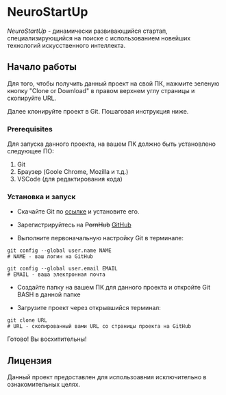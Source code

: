 # **NeuroStartUp**
*NeuroStartUp* - динамически развивающийся стартап, специализирующийся на поиске с использованием новейших технологий искусственного интеллекта.
## **Начало работы**
Для того, чтобы получить данный проект на свой ПК, нажмите зеленую кнопку "Clone or Download" в правом верхнем углу страницы и скопируйте URL.

Далее клонируйте проект в Git. Пошаговая инструкция ниже.
### **Prerequisites**
Для запуска данного проекта, на вашем ПК должно быть установлено следующее ПО:
1. Git
1. Браузер (Goole Chrome, Mozilla и т.д.)
1. VSCode (для редактирования кода)
### **Установка и запуск**
* Скачайте Git по [ссылке](https://git-scm.com/) и установите его.

* Зарегистрируйтесь на ~~PornHub~~ [GitHub](https://github.com/)

* Выполните первоначальную настройку Git в терминале:
``` git
git config --global user.name NAME 
# NAME - ваш логин на GitHub

git config --global user.email EMAIL 
# EMAIL - ваша электронная почта
```
* Создайте папку на вашем ПК для данного проекта и откройте Git BASH в данной папке

* Загрузите проект через открывшийся терминал:
```git
git clone URL
# URL - скопированный вами URL со страницы проекта на GitHub
```

Готово! Вы восхитительны!
## **Лицензия**
Данный проект предоставлен для использоавния исключительно в ознакомительных целях.